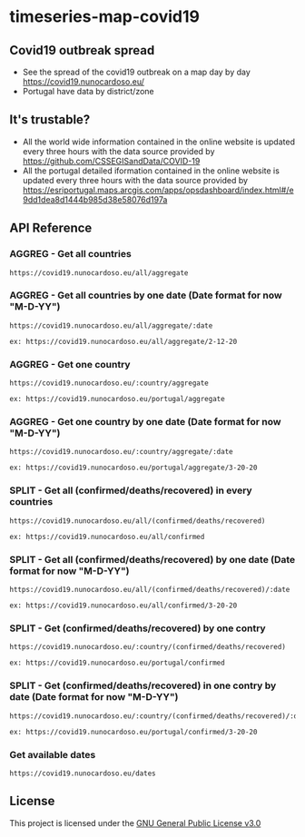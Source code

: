 # timeseries-map-covid19
## Covid19 outbreak spread

- See the spread of the covid19 outbreak on a map day by day
https://covid19.nunocardoso.eu/
- Portugal have data by district/zone

## It's trustable?

- All the world wide information contained in the online website is updated every three hours with the data source provided by https://github.com/CSSEGISandData/COVID-19
- All the portugal detailed iformation contained in the online website is updated every three hours with the data source provided by https://esriportugal.maps.arcgis.com/apps/opsdashboard/index.html#/e9dd1dea8d1444b985d38e58076d197a

## API Reference

### AGGREG - Get all countries

```
https://covid19.nunocardoso.eu/all/aggregate
```

### AGGREG - Get all countries by one date (Date format for now "M-D-YY")

```
https://covid19.nunocardoso.eu/all/aggregate/:date
```
```
ex: https://covid19.nunocardoso.eu/all/aggregate/2-12-20
```

### AGGREG - Get one country

```
https://covid19.nunocardoso.eu/:country/aggregate
```
```
ex: https://covid19.nunocardoso.eu/portugal/aggregate
```

### AGGREG - Get one country by one date (Date format for now "M-D-YY")

```
https://covid19.nunocardoso.eu/:country/aggregate/:date
```
```
ex: https://covid19.nunocardoso.eu/portugal/aggregate/3-20-20
```

### SPLIT - Get all (confirmed/deaths/recovered) in every countries

```
https://covid19.nunocardoso.eu/all/(confirmed/deaths/recovered)
```
```
ex: https://covid19.nunocardoso.eu/all/confirmed
```

### SPLIT - Get all (confirmed/deaths/recovered) by one date (Date format for now "M-D-YY")

```
https://covid19.nunocardoso.eu/all/(confirmed/deaths/recovered)/:date
```
```
ex: https://covid19.nunocardoso.eu/all/confirmed/3-20-20
```

### SPLIT - Get (confirmed/deaths/recovered) by one contry 

```
https://covid19.nunocardoso.eu/:country/(confirmed/deaths/recovered)
```
```
ex: https://covid19.nunocardoso.eu/portugal/confirmed
```

### SPLIT - Get (confirmed/deaths/recovered) in one contry by date (Date format for now "M-D-YY")

```
https://covid19.nunocardoso.eu/:country/(confirmed/deaths/recovered)/:date
```
```
ex: https://covid19.nunocardoso.eu/portugal/confirmed/3-20-20
```

### Get available dates

```
https://covid19.nunocardoso.eu/dates
```


License
----

This project is licensed under the [GNU General Public License v3.0](https://github.com/rodrilima/corona-analytic-api/blob/master/LICENSE)

